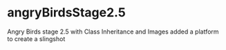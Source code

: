 # angryBirdsStage2.5
Angry Birds stage 2.5 with Class Inheritance and Images
added a platform to create a slingshot